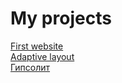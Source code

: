 # My projects

[First website](https://razocharovaniye.github.io/Github_1/)  
[Adaptive layout](https://razocharovaniye.github.io/Github_2/)  
[Гипсолит](https://razocharovaniye.github.io/Github_3/src)  



